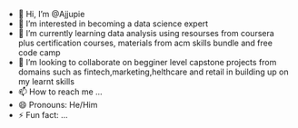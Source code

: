 - 👋 Hi, I’m @Ajjupie
- 👀 I’m interested in becoming a data science expert
- 🌱 I’m currently learning data analysis using resourses from coursera  plus certification courses, materials from acm skills bundle and free code camp
- 💞️ I’m looking to collaborate on begginer level capstone projects from domains such as fintech,marketing,helthcare and retail in building up on my learnt skills
- 📫 How to reach me ...
- 😄 Pronouns: He/Him
- ⚡ Fun fact: ...

<!---
Ajjupie/Ajjupie is a ✨ special ✨ repository because its `README.md` (this file) appears on your GitHub profile.
You can click the Preview link to take a look at your changes.
--->
